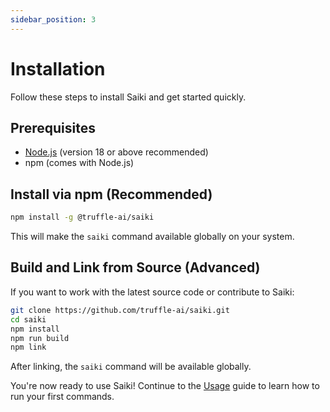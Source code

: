 ```yaml
---
sidebar_position: 3
---
```


# Installation

Follow these steps to install Saiki and get started quickly.

## Prerequisites

- [Node.js](https://nodejs.org/) (version 18 or above recommended)
- npm (comes with Node.js)

## Install via npm (Recommended)

```bash
npm install -g @truffle-ai/saiki
```

This will make the `saiki` command available globally on your system.

## Build and Link from Source (Advanced)

If you want to work with the latest source code or contribute to Saiki:

```bash
git clone https://github.com/truffle-ai/saiki.git
cd saiki
npm install
npm run build
npm link
```

After linking, the `saiki` command will be available globally.

You're now ready to use Saiki! Continue to the [Usage](./usage.md) guide to learn how to run your first commands. 